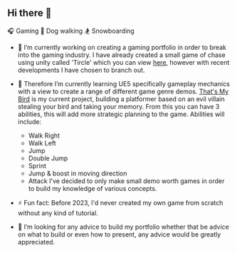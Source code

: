 ## Hi there 👋

🎧 Gaming
🐶 Dog walking
🏂 Snowboarding

- 🔭 I’m currently working on creating a gaming portfolio in order to break into the gaming industry. I have already created a small game of chase using unity called 'Tircle' which you can view [here](https://github.com/KieranBest/Tircle#readme), however with recent developments I have chosen to branch out.
- 🌱 Therefore I’m currently learning UE5 specifically gameplay mechanics with a view to create a range of different game genre demos. [That's My Bird](https://github.com/KieranBest/Thats-My-Bird) is my current project, building a platformer based on an evil villain stealing your bird and taking your memory. From this you can have 3 abilities, this will add more strategic planning to the game. Abilities will include:
  - Walk Right
  - Walk Left
  - Jump
  - Double Jump
  - Sprint
  - Jump & boost in moving direction
  - Attack
I've decided to only make small demo worth games in order to build my knowledge of various concepts.

- ⚡ Fun fact: Before 2023, I'd never created my own game from scratch without any kind of tutorial.

- 🤔 I’m looking for any advice to build my portfolio whether that be advice on what to build or even how to present, any advice would be greatly appreciated.

<!--
**KieranBest/KieranBest** is a ✨ _special_ ✨ repository because its `README.md` (this file) appears on your GitHub profile.

Here are some ideas to get you started:

- 🔭 I’m currently working on ...
- 🌱 I’m currently learning ...
- 👯 I’m looking to collaborate on ...

- 💬 Ask me about ...
- 📫 How to reach me: ...
- 😄 Pronouns: ...

-->
